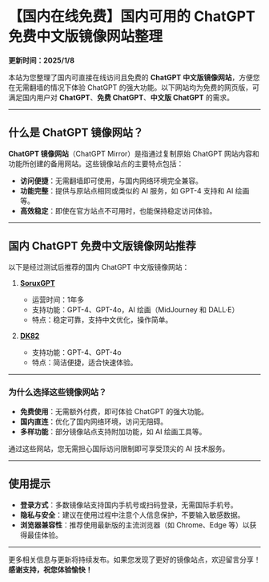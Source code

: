 # 【国内在线免费】国内可用的 ChatGPT 免费中文版镜像网站整理  
**更新时间：2025/1/8**

本站为您整理了国内可直接在线访问且免费的 **ChatGPT 中文版镜像网站**，方便您在无需翻墙的情况下体验 ChatGPT 的强大功能。以下网站均为免费的网页版，可满足国内用户对 **ChatGPT**、**免费 ChatGPT**、**中文版 ChatGPT** 的需求。

---

## 什么是 ChatGPT 镜像网站？

**ChatGPT 镜像网站**（ChatGPT Mirror）是指通过复制原始 ChatGPT 网站内容和功能所创建的备用网站。这些镜像站点的主要特点包括：  

- **访问便捷**：无需翻墙即可使用，与国内网络环境完全兼容。  
- **功能完整**：提供与原站点相同或类似的 AI 服务，如 GPT-4 支持和 AI 绘画等。  
- **高效稳定**：即使在官方站点不可用时，也能保持稳定访问体验。  

---

## 国内 ChatGPT 免费中文版镜像网站推荐

以下是经过测试后推荐的国内 ChatGPT 中文版镜像网站：

1. **[SoruxGPT](https://soruxgpt.top/282.html)**  
   - 运营时间：1年多  
   - 支持功能：GPT-4、GPT-4o，AI 绘画（MidJourney 和 DALL·E）  
   - 特点：稳定可靠，支持中文优化，操作简单。

2. **[DK82](https://www.dk82.com/17.html)**  
   - 支持功能：GPT-4、GPT-4o  
   - 特点：简洁便捷，适合快速体验。

---

### 为什么选择这些镜像网站？

- **免费使用**：无需额外付费，即可体验 ChatGPT 的强大功能。  
- **国内直连**：优化了国内网络环境，访问无阻碍。  
- **多样功能**：部分镜像站点支持附加功能，如 AI 绘画工具等。  

通过这些网站，您无需担心国际访问限制即可享受顶尖的 AI 技术服务。

---

## 使用提示

- **登录方式**：多数镜像站支持国内手机号或扫码登录，无需国际手机号。  
- **隐私与安全**：建议在使用过程中注意个人信息保护，不要输入敏感数据。  
- **浏览器兼容性**：推荐使用最新版的主流浏览器（如 Chrome、Edge 等）以获得最佳体验。

---

更多相关信息与更新将持续发布。如果您发现了更好的镜像站点，欢迎留言分享！  
**感谢支持，祝您体验愉快！**
